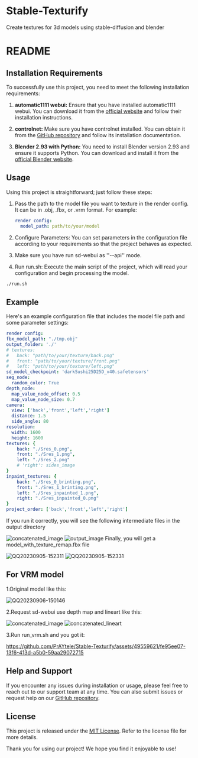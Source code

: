 # Stable-Texturify
Create textures for 3d models using stable-diffusion and blender

# README

## Installation Requirements

To successfully use this project, you need to meet the following installation requirements:

1. **automatic1111 webui:** Ensure that you have installed automatic1111 webui. You can download it from the [official website](https://github.com/AUTOMATIC1111/stable-diffusion-webui) and follow their installation instructions.

2. **controlnet:** Make sure you have controlnet installed. You can obtain it from the [GitHub repository](https://github.com/Mikubill/sd-webui-controlnet) and follow its installation documentation.

3. **Blender 2.93 with Python:** You need to install Blender version 2.93 and ensure it supports Python. You can download and install it from the [official Blender website](https://www.blender.org/download/).

## Usage

Using this project is straightforward; just follow these steps:

1. Pass the path to the model file you want to texture in the render config. It can be in .obj, .fbx, or .vrm format. For example:

   ```yaml
   render config:
     model_path: path/to/your/model
   ```

2. Configure Parameters: You can set parameters in the configuration file according to your requirements so that the project behaves as expected.
  
3. Make sure you have run sd-webui as ''--api'' mode.

4. Run run.sh: Execute the main script of the project, which will read your configuration and begin processing the model.

```bash
./run.sh
```

## Example

Here's an example configuration file that includes the model file path and some parameter settings:

```yaml
render config:
fbx_model_path: "./tmp.obj"
output_folder: './'
# textures:
#   back: "path/to/your/texture/back.png"
#   front: "path/to/your/texture/front.png"
#   left: "path/to/your/texture/left.png"
sd_model_checkpoint: 'darkSushi25D25D_v40.safetensors'
seg_node:
  random_color: True
depth_node:
  map_value_node_offset: 0.5
  map_value_node_size: 0.7
camera:
  view: ['back','front','left','right']
  distance: 1.5
  side_angle: 80
resolution:
  width: 1600
  height: 1600
textures: {
    back: "./Sres_0.png",
    front: "./Sres_1.png",
    left: "./Sres_2.png"
    # 'right': sides_image
}
inpaint_textures: {
    back: "./Sres_0_brinting.png",
    front: "./Sres_1_brinting.png",
    left: "./Sres_inpainted_1.png",
    right: "./Sres_inpainted_0.png"
}
project_order: ['back','front','left','right']
```
If you run it correctly, you will see the following intermediate files in the output directory

![concatenated_image](https://github.com/PrAYtele/Stable-Texturify/assets/49559621/c67b95d8-2b92-4eec-99c4-cb97c92169e6)
![output_image](https://github.com/PrAYtele/Stable-Texturify/assets/49559621/3529c533-e351-4568-8a56-038ce9bc1449)
Finally, you will get a model_with_texture_remap.fbx file

![QQ20230905-152311](https://github.com/PrAYtele/Stable-Texturify/assets/49559621/5537d452-6e08-4a9c-b10b-83e6e21ee6bb)
![QQ20230905-152331](https://github.com/PrAYtele/Stable-Texturify/assets/49559621/f99102a5-1fb4-4401-9fcf-db5bf6c2cb49)
## For VRM model
1.Original model like this:

![QQ20230906-150146](https://github.com/PrAYtele/Stable-Texturify/assets/49559621/897950da-4ab9-47eb-97c9-e71e17eeda60)

2.Request sd-webui use depth map and lineart like this:

![concatenated_image](https://github.com/PrAYtele/Stable-Texturify/assets/49559621/54c060c9-920e-40d0-88fd-eb6f683d685f)
![concatenated_lineart](https://github.com/PrAYtele/Stable-Texturify/assets/49559621/db71a7cd-6c8c-4239-bb58-e357faaaaabc)

3.Run run_vrm.sh and you got it:

https://github.com/PrAYtele/Stable-Texturify/assets/49559621/fe95ee07-13f6-413d-a5b0-59aa29072715


## Help and Support

If you encounter any issues during installation or usage, please feel free to reach out to our support team at any time. You can also submit issues or request help on our [GitHub repository](https://github.com/PrAYtele/Stable-Texturify).

## License

This project is released under the [MIT License](LICENSE). Refer to the license file for more details.

Thank you for using our project! We hope you find it enjoyable to use!

